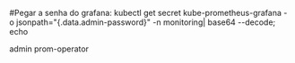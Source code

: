 #Pegar a senha do grafana:
kubectl get secret kube-prometheus-grafana -o jsonpath="{.data.admin-password}" -n monitoring| base64 --decode; echo

admin
prom-operator